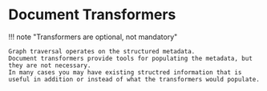 # Document Transformers

!!! note "Transformers are optional, not mandatory"

    Graph traversal operates on the structured metadata.
    Document transformers provide tools for populating the metadata, but they are not necessary.
    In many cases you may have existing structred information that is useful in addition or instead of what the transformers would populate.